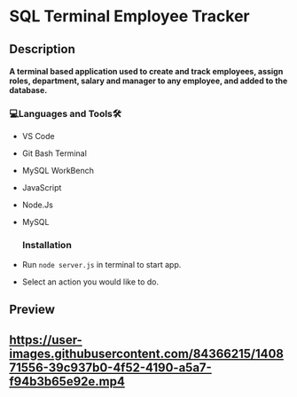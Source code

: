 # SQL Terminal Employee Tracker

<h2>Description<br><h4>A terminal based application used to create and track employees, assign roles, department, salary and manager to any employee, and added to the database.
  
<h3 align="left">💻Languages and Tools🛠️</h3>

- VS Code
- Git Bash Terminal
- MySQL WorkBench
- JavaScript
- Node.Js
- MySQL

  <h3 align="left">Installation</h3>
- Run `node server.js` in terminal to start app.
- Select an action you would like to do.

<h2>Preview<h2>
  
  https://user-images.githubusercontent.com/84366215/140871556-39c937b0-4f52-4190-a5a7-f94b3b65e92e.mp4

